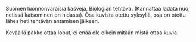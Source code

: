  Suomen luonnonvaraisia kasveja, Biologian tehtävä.  (Kannattaa ladata nuo, netissä katsominen on hidasta).
Osa kuvista otettu syksyllä, osa on otettu lähes heti tehtävän antamisen jälkeen. 

Keväällä pakko ottaa loput, ei enää ole oikein mitään mistä ottaa kuvia.
